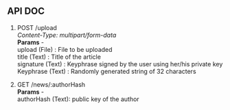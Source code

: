 ## API DOC

1. POST /upload  
*Content-Type: multipart/form-data*  
**Params** -  
upload (File) : File to be uploaded    
title (Text) : Title of the article  
signature (Text) : Keyphrase signed by the user using her/his private key  
Keyphrase (Text) : Randomly generated string of 32 characters  
  
2. GET /news/:authorHash  
**Params** -   
authorHash (Text): public key of the author